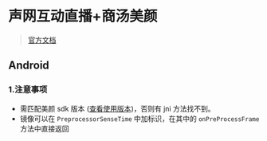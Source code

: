 # 声网互动直播+商汤美颜
> [官方文档](https://docs.agora.io/cn/Interactive%20Broadcast/landing-page?platform=Android)

## Android 
 
 ### 1.注意事项
 - 需匹配美颜 sdk 版本 ([查看使用版本](/Agora-Video-With-SenseTime-Android/sensetime/src/main/jni/prebuilt/lib/VERSION))，否则有 jni 方法找不到。
 - 镜像可以在 `PreprocessorSenseTime` 中加标识，在其中的 `onPreProcessFrame` 方法中直接返回
